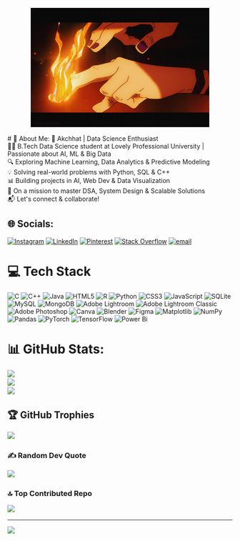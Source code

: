 <p align="center">
  <a href="https://github.com/AkchhatAwasthi/AkchhatAwasthi/blob/main/download.gif"><img width="400" src="https://github.com/AkchhatAwasthi/AkchhatAwasthi/blob/main/download.gif"  title="PEACE BY Akchhat" ref="https://www.instagram.com/fahad.khan.18/?hl=en"></a>
</p>
# 💫 About Me:
🚀 Akchhat | Data Science Enthusiast<br>👨‍🎓 B.Tech Data Science student at Lovely Professional University | Passionate about AI, ML & Big Data<br>🔍 Exploring Machine Learning, Data Analytics & Predictive Modeling<br>💡 Solving real-world problems with Python, SQL & C++<br>📊 Building projects in AI, Web Dev & Data Visualization<br>🚀 On a mission to master DSA, System Design & Scalable Solutions<br>📬 Let's connect & collaborate!


## 🌐 Socials:
[![Instagram](https://img.shields.io/badge/Instagram-%23E4405F.svg?logo=Instagram&logoColor=white)](https://instagram.com/maiawathihoon) [![LinkedIn](https://img.shields.io/badge/LinkedIn-%230077B5.svg?logo=linkedin&logoColor=white)](https://linkedin.com/in/AkchhatAwasthi)  [![Pinterest](https://img.shields.io/badge/Pinterest-%23E60023.svg?logo=Pinterest&logoColor=white)](https://pinterest.com/akchhatawasthi) [![Stack Overflow](https://img.shields.io/badge/-Stackoverflow-FE7A16?logo=stack-overflow&logoColor=white)](https://stackoverflow.com/users/AKCHHATAWASTHI) [![email](https://img.shields.io/badge/Email-D14836?logo=gmail&logoColor=white)](mailto:akchhatawasthi1234@gmail.com) 

# 💻 Tech Stack
![C](https://img.shields.io/badge/c-%2300599C.svg?style=for-the-badge&logo=c&logoColor=white) ![C++](https://img.shields.io/badge/c++-%2300599C.svg?style=for-the-badge&logo=c%2B%2B&logoColor=white) ![Java](https://img.shields.io/badge/java-%23ED8B00.svg?style=for-the-badge&logo=openjdk&logoColor=white) ![HTML5](https://img.shields.io/badge/html5-%23E34F26.svg?style=for-the-badge&logo=html5&logoColor=white) ![R](https://img.shields.io/badge/r-%23276DC3.svg?style=for-the-badge&logo=r&logoColor=white) ![Python](https://img.shields.io/badge/python-3670A0?style=for-the-badge&logo=python&logoColor=ffdd54) ![CSS3](https://img.shields.io/badge/css3-%231572B6.svg?style=for-the-badge&logo=css3&logoColor=white) ![JavaScript](https://img.shields.io/badge/javascript-%23323330.svg?style=for-the-badge&logo=javascript&logoColor=%23F7DF1E) ![SQLite](https://img.shields.io/badge/sqlite-%2307405e.svg?style=for-the-badge&logo=sqlite&logoColor=white) ![MySQL](https://img.shields.io/badge/mysql-4479A1.svg?style=for-the-badge&logo=mysql&logoColor=white) ![MongoDB](https://img.shields.io/badge/MongoDB-%234ea94b.svg?style=for-the-badge&logo=mongodb&logoColor=white) ![Adobe Lightroom](https://img.shields.io/badge/Adobe%20Lightroom-31A8FF.svg?style=for-the-badge&logo=Adobe%20Lightroom&logoColor=white) ![Adobe Lightroom Classic](https://img.shields.io/badge/Adobe%20Lightroom%20Classic-31A8FF.svg?style=for-the-badge&logo=Adobe%20Lightroom%20Classic&logoColor=white) ![Adobe Photoshop](https://img.shields.io/badge/adobe%20photoshop-%2331A8FF.svg?style=for-the-badge&logo=adobe%20photoshop&logoColor=white) ![Canva](https://img.shields.io/badge/Canva-%2300C4CC.svg?style=for-the-badge&logo=Canva&logoColor=white) ![Blender](https://img.shields.io/badge/blender-%23F5792A.svg?style=for-the-badge&logo=blender&logoColor=white) ![Figma](https://img.shields.io/badge/figma-%23F24E1E.svg?style=for-the-badge&logo=figma&logoColor=white) ![Matplotlib](https://img.shields.io/badge/Matplotlib-%23ffffff.svg?style=for-the-badge&logo=Matplotlib&logoColor=black) ![NumPy](https://img.shields.io/badge/numpy-%23013243.svg?style=for-the-badge&logo=numpy&logoColor=white) ![Pandas](https://img.shields.io/badge/pandas-%23150458.svg?style=for-the-badge&logo=pandas&logoColor=white) ![PyTorch](https://img.shields.io/badge/PyTorch-%23EE4C2C.svg?style=for-the-badge&logo=PyTorch&logoColor=white) ![TensorFlow](https://img.shields.io/badge/TensorFlow-%23FF6F00.svg?style=for-the-badge&logo=TensorFlow&logoColor=white) ![Power Bi](https://img.shields.io/badge/power_bi-F2C811?style=for-the-badge&logo=powerbi&logoColor=black)
# 📊 GitHub Stats:
![](https://github-readme-stats.vercel.app/api?username=AkchhatAwasthi&theme=dark&hide_border=false&include_all_commits=true&count_private=true)<br/>
![](https://github-readme-streak-stats.herokuapp.com/?user=AkchhatAwasthi&theme=dark&hide_border=false)<br/>
![](https://github-readme-stats.vercel.app/api/top-langs/?username=AkchhatAwasthi&theme=dark&hide_border=false&include_all_commits=true&count_private=true&layout=compact)

## 🏆 GitHub Trophies
![](https://github-profile-trophy.vercel.app/?username=AkchhatAwasthi&theme=radical&no-frame=false&no-bg=true&margin-w=4)

### ✍️ Random Dev Quote
![](https://quotes-github-readme.vercel.app/api?type=horizontal&theme=radical)

### 🔝 Top Contributed Repo
![](https://github-contributor-stats.vercel.app/api?username=AkchhatAwasthi&limit=5&theme=dark&combine_all_yearly_contributions=true)

---
[![](https://visitcount.itsvg.in/api?id=AkchhatAwasthi&icon=1&color=6)](https://visitcount.itsvg.in)

<!-- Proudly created with GPRM ( https://gprm.itsvg.in ) -->
